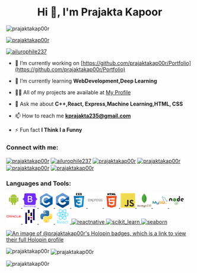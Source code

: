 <h1 align="center">Hi 👋, I'm Prajakta Kapoor</h1>


<p align="left"> <img src="https://komarev.com/ghpvc/?username=prajaktakap00r&label=Profile%20views&color=0e75b6&style=flat" alt="prajaktakap00r" /> </p>

<p align="left"> <a href="https://github.com/ryo-ma/github-profile-trophy"><img src="https://github-profile-trophy.vercel.app/?username=prajaktakap00r" alt="prajaktakap00r" /></a> </p>

<p align="left"> <a href="https://twitter.com/ailurophile237" target="blank"><img src="https://img.shields.io/twitter/follow/ailurophile237?logo=twitter&style=for-the-badge" alt="ailurophile237" /></a> </p>

- 🔭 I’m currently working on [https://github.com/prajaktakap00r/Portfolio](https://github.com/prajaktakap00r/Portfolio)

- 🌱 I’m currently learning **WebDevelopment,Deep Learning**

- 👨‍💻 All of my projects are available at [My Profile](https://github.com/prajaktakap00r/)

- 💬 Ask me about **C++,React, Express,Machine Learning,HTML, CSS**

- 📫 How to reach me **kprajakta235@gmail.com**

- ⚡ Fun fact **I Think I a Funny**

<h3 align="left">Connect with me:</h3>
<p align="left">
<a href="https://codepen.io/prajaktakap00r" target="blank"><img align="center" src="https://raw.githubusercontent.com/rahuldkjain/github-profile-readme-generator/master/src/images/icons/Social/codepen.svg" alt="prajaktakap00r" height="30" width="40" /></a>
<a href="https://twitter.com/ailurophile237" target="blank"><img align="center" src="https://raw.githubusercontent.com/rahuldkjain/github-profile-readme-generator/master/src/images/icons/Social/twitter.svg" alt="ailurophile237" height="30" width="40" /></a>
<a href="https://linkedin.com/in/prajaktakap00r" target="blank"><img align="center" src="https://raw.githubusercontent.com/rahuldkjain/github-profile-readme-generator/master/src/images/icons/Social/linked-in-alt.svg" alt="prajaktakap00r" height="30" width="40" /></a>
<a href="https://instagram.com/prajaktakap00r" target="blank"><img align="center" src="https://raw.githubusercontent.com/rahuldkjain/github-profile-readme-generator/master/src/images/icons/Social/instagram.svg" alt="prajaktakap00r" height="30" width="40" /></a>
<a href="https://www.leetcode.com/prajaktakap00r" target="blank"><img align="center" src="https://raw.githubusercontent.com/rahuldkjain/github-profile-readme-generator/master/src/images/icons/Social/leet-code.svg" alt="prajaktakap00r" height="30" width="40" /></a>
<a href="https://discord.gg/prajaktakap00r" target="blank"><img align="center" src="https://raw.githubusercontent.com/rahuldkjain/github-profile-readme-generator/master/src/images/icons/Social/discord.svg" alt="prajaktakap00r" height="30" width="40" /></a>
</p>

<h3 align="left">Languages and Tools:</h3>
<p align="left"> <a href="https://developer.android.com" target="_blank" rel="noreferrer"> <img src="https://raw.githubusercontent.com/devicons/devicon/master/icons/android/android-original-wordmark.svg" alt="android" width="40" height="40"/> </a> <a href="https://getbootstrap.com" target="_blank" rel="noreferrer"> <img src="https://raw.githubusercontent.com/devicons/devicon/master/icons/bootstrap/bootstrap-plain-wordmark.svg" alt="bootstrap" width="40" height="40"/> </a> <a href="https://www.cprogramming.com/" target="_blank" rel="noreferrer"> <img src="https://raw.githubusercontent.com/devicons/devicon/master/icons/c/c-original.svg" alt="c" width="40" height="40"/> </a> <a href="https://www.w3schools.com/cpp/" target="_blank" rel="noreferrer"> <img src="https://raw.githubusercontent.com/devicons/devicon/master/icons/cplusplus/cplusplus-original.svg" alt="cplusplus" width="40" height="40"/> </a> <a href="https://www.w3schools.com/css/" target="_blank" rel="noreferrer"> <img src="https://raw.githubusercontent.com/devicons/devicon/master/icons/css3/css3-original-wordmark.svg" alt="css3" width="40" height="40"/> </a> <a href="https://expressjs.com" target="_blank" rel="noreferrer"> <img src="https://raw.githubusercontent.com/devicons/devicon/master/icons/express/express-original-wordmark.svg" alt="express" width="40" height="40"/> </a> <a href="https://www.w3.org/html/" target="_blank" rel="noreferrer"> <img src="https://raw.githubusercontent.com/devicons/devicon/master/icons/html5/html5-original-wordmark.svg" alt="html5" width="40" height="40"/> </a> <a href="https://developer.mozilla.org/en-US/docs/Web/JavaScript" target="_blank" rel="noreferrer"> <img src="https://raw.githubusercontent.com/devicons/devicon/master/icons/javascript/javascript-original.svg" alt="javascript" width="40" height="40"/> </a> <a href="https://www.mongodb.com/" target="_blank" rel="noreferrer"> <img src="https://raw.githubusercontent.com/devicons/devicon/master/icons/mongodb/mongodb-original-wordmark.svg" alt="mongodb" width="40" height="40"/> </a> <a href="https://www.mysql.com/" target="_blank" rel="noreferrer"> <img src="https://raw.githubusercontent.com/devicons/devicon/master/icons/mysql/mysql-original-wordmark.svg" alt="mysql" width="40" height="40"/> </a> <a href="https://nodejs.org" target="_blank" rel="noreferrer"> <img src="https://raw.githubusercontent.com/devicons/devicon/master/icons/nodejs/nodejs-original-wordmark.svg" alt="nodejs" width="40" height="40"/> </a> <a href="https://www.oracle.com/" target="_blank" rel="noreferrer"> <img src="https://raw.githubusercontent.com/devicons/devicon/master/icons/oracle/oracle-original.svg" alt="oracle" width="40" height="40"/> </a> <a href="https://pandas.pydata.org/" target="_blank" rel="noreferrer"> <img src="https://raw.githubusercontent.com/devicons/devicon/2ae2a900d2f041da66e950e4d48052658d850630/icons/pandas/pandas-original.svg" alt="pandas" width="40" height="40"/> </a> <a href="https://www.python.org" target="_blank" rel="noreferrer"> <img src="https://raw.githubusercontent.com/devicons/devicon/master/icons/python/python-original.svg" alt="python" width="40" height="40"/> </a> <a href="https://reactjs.org/" target="_blank" rel="noreferrer"> <img src="https://raw.githubusercontent.com/devicons/devicon/master/icons/react/react-original-wordmark.svg" alt="react" width="40" height="40"/> </a> <a href="https://reactnative.dev/" target="_blank" rel="noreferrer"> <img src="https://reactnative.dev/img/header_logo.svg" alt="reactnative" width="40" height="40"/> </a> <a href="https://scikit-learn.org/" target="_blank" rel="noreferrer"> <img src="https://upload.wikimedia.org/wikipedia/commons/0/05/Scikit_learn_logo_small.svg" alt="scikit_learn" width="40" height="40"/> </a> <a href="https://seaborn.pydata.org/" target="_blank" rel="noreferrer"> <img src="https://seaborn.pydata.org/_images/logo-mark-lightbg.svg" alt="seaborn" width="40" height="40"/> </a> </p>

[![An image of @prajaktakap00r's Holopin badges, which is a link to view their full Holopin profile](https://holopin.me/prajaktakap00r)](https://holopin.io/@prajaktakap00r)



<p><img align="left" src="https://github-readme-stats.vercel.app/api/top-langs?username=prajaktakap00r&show_icons=true&locale=en&layout=compact" alt="prajaktakap00r" /></p>

<p>&nbsp;<img align="center" src="https://github-readme-stats.vercel.app/api?username=prajaktakap00r&show_icons=true&locale=en" alt="prajaktakap00r" /></p>

<p><img align="center" src="https://github-readme-streak-stats.herokuapp.com/?user=prajaktakap00r&" alt="prajaktakap00r" /></p>
